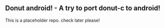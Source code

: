 ## Donut android! - A try to port donut-c to android!

This is a placeholder repo. check later please!
